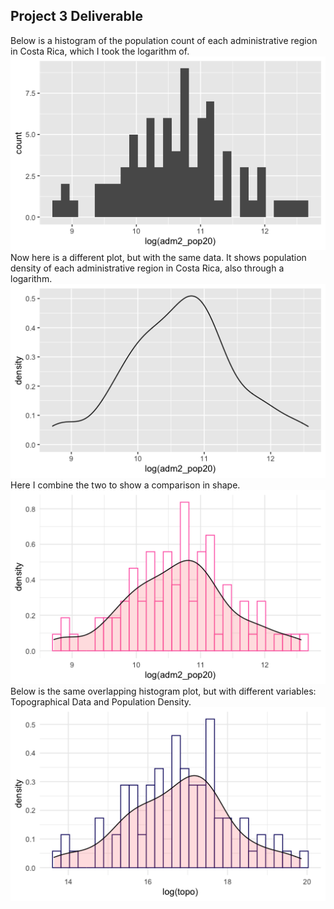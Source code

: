## Project 3 Deliverable

Below is a histogram of the population count of each administrative region in Costa Rica, which I took the logarithm of.
![](Project3Plot1.png)
Now here is a different plot, but with the same data. It shows population density of each administrative region in Costa Rica, also through a logarithm.
![](Project3Plot2.png)
Here I combine the two to show a comparison in shape.
![](Project3Plot3Pink.png)
Below is the same overlapping histogram plot, but with different variables: Topographical Data and Population Density.
![](Project3Plot4.png)
